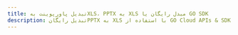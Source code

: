 ---title: تبدیل پاورپوینت بهXLS، PPTX به XLS مبدل رایگان یا GO SDKdescription: تبدیل رایگانPPTX به XLS با استفاده از GO Cloud APIs & SDK. همچنین اسناد Microsoft PowerPoint را در Cloud ایجاد، ویرایش و رندر کنید.---